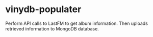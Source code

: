 # vinydb-populater

Perform API calls to LastFM to get album information. Then uploads retrieved information to MongoDB database.

